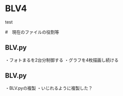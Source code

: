 # BLV4
test

#　現在のファイルの役割等
## BLV.py
・フォトまるを2台分制御する
・グラフを4枚描画し続ける

## BLV.py
・BLV.pyの複製
・いじれるように複製した？

